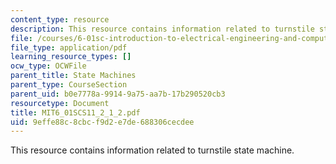 ```yaml
---
content_type: resource
description: This resource contains information related to turnstile state machine.
file: /courses/6-01sc-introduction-to-electrical-engineering-and-computer-science-i-spring-2011/9effe88c8cbcf9d2e7de688306cecdee_MIT6_01SCS11_2_1_2.pdf
file_type: application/pdf
learning_resource_types: []
ocw_type: OCWFile
parent_title: State Machines
parent_type: CourseSection
parent_uid: b0e7778a-9914-9a75-aa7b-17b290520cb3
resourcetype: Document
title: MIT6_01SCS11_2_1_2.pdf
uid: 9effe88c-8cbc-f9d2-e7de-688306cecdee
---
```

This resource contains information related to turnstile state machine.